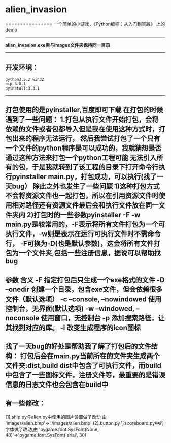 # alien_invasion
================
一个简单的小游戏，《Python编程：从入门到实践》 上的demo
***
__alien_invasion.exe需与images文件夹保持同一目录__<br>
***

开发环境：
--------
    python3.5.2 win32
    pip 8.8.1
    pyinstall:3.3.1
--------

打包使用的是pyinstaller,百度即可下载
在打包的时候遇到了一些问题：
1.打包从执行文件开始打包，会将依赖的文件或者包都导入但是我在使用这种方式时，打包出来的程序无法运行，
然后我尝试打包了一个只有一个文件的python程序是可以成功的，我就猜想是否通过这种方法来打包一个python工程可能
无法引入所有的包，于是我就转到了该工程的目录下打开命令行执行pyinstaller main.py，打包成功，可以执行(找了一天bug）
除此之外也发生了一些问题
1)这种打包方式不会将资源文件也一起打包，所以在引用资源文件时使用相对路径还有资源文件最后会和执行文件放在同一文件夹内
2)打包时的一些参数pyinstaller -F -w main.py是较常用的，-F表示将所有文件打包为一个可执行文件，-w则是表示在运行可执行文件时不需命令行，
-F可换为-D(也是默认参数)，这会将所有文件打包为一个文件夹,包括一些注册信息，据说可以帮助找bug
--------
参数 	含义
    -F 	指定打包后只生成一个exe格式的文件
    -D 	–onedir 创建一个目录，包含exe文件，但会依赖很多文件（默认选项）
    -c 	–console, –nowindowed 使用控制台，无界面(默认选项)
    -w 	–windowed, –noconsole 使用窗口，无控制台
    -p 	添加搜索路径，让其找到对应的库。
    -i 	改变生成程序的icon图标
--------
找了一天bug的好处是帮助我了解了打包后的文件结构：
打包后会在main.py当前所在的文件夹生成两个文件夹:dist,build
dist中包含了可执行文件，而build中包含了一些图标文件，注册文件等，最重要的是错误信息的日志文件也会包含在build中
--------
有一些修改：
--------
(1).ship.py与alien.py中使用的图片设置做了改动,由
            'images/alien.bmp'=>'./images/alien.bmp'
(2).button.py与scoreboard.py中的字体做了改动,由
            'pygame.font.SysFont(None, 48)'=>'pygame.font.SysFont('arial', 30)'
